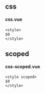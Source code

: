 <!-- custom -->
## css
#### css.vue
```vue
<style>
$0
</style>
```

## scoped
#### css-scoped.vue
```vue
<style scoped>
$0
</style>
```